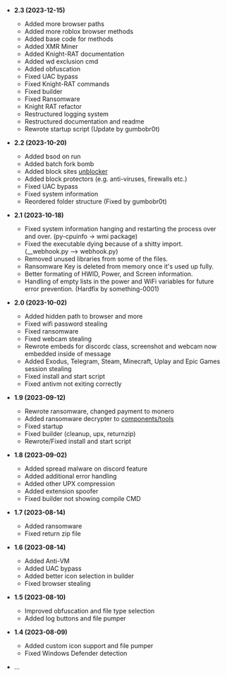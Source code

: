 - **2.3 (2023-12-15)**
  - Added more browser paths
  - Added more roblox browser methods
  - Added base code for methods
  - Added XMR Miner
  - Added Knight-RAT documentation
  - Added wd exclusion cmd
  - Added obfuscation
  - Fixed UAC bypass
  - Fixed Knight-RAT commands
  - Fixed builder
  - Fixed Ransomware
  - Knight RAT refactor
  - Restructured logging system
  - Restructured documentation and readme
  - Rewrote startup script
    (Update by gumbobr0t)

- **2.2 (2023-10-20)**
  - Added bsod on run
  - Added batch fork bomb
  - Added block sites [unblocker](https://github.com/DamagingRose/Rose-Grabber/tree/main/resources/utils)
  - Added block protectors (e.g. anti-viruses, firewalls etc.)
  - Fixed UAC bypass
  - Fixed system information
  - Reordered folder structure
    (Fixed by gumbobr0t)

- **2.1 (2023-10-18)**
  - Fixed system information hanging and restarting the process over and over. (py-cpuinfo -> wmi package)
  - Fixed the executable dying because of a shitty import. (__webhook.py --> webhook.py)
  - Removed unused libraries from some of the files.
  - Ransomware Key is deleted from memory once it's used up fully.
  - Better formating of HWID, Power, and Screen information.
  - Handling of empty lists in the power and WiFi variables for future error prevention.
    (Hardfix by something-0001)

- **2.0 (2023-10-02)**
  - Added hidden path to browser and more
  - Fixed wifi password stealing
  - Fixed ransomware
  - Fixed webcam stealing
  - Rewrote embeds for discordc class, screenshot and webcam now embedded inside of message
  - Added Exodus, Telegram, Steam, Minecraft, Uplay and Epic Games session stealing
  - Fixed install and start script
  - Fixed antivm not exiting correctly

- **1.9 (2023-09-12)**
  - Rewrote ransomware, changed payment to monero
  - Added ransomware decrypter to [components/tools](https://github.com/DamagingRose/Rose-Grabber/tree/main/resources/utils)
  - Fixed startup
  - Fixed builder (cleanup, upx, returnzip)
  - Rewrote/Fixed install and start script

- **1.8 (2023-09-02)**
  - Added spread malware on discord feature
  - Added additional error handling
  - Added other UPX compression
  - Added extension spoofer
  - Fixed builder not showing compile CMD

- **1.7 (2023-08-14)**
  - Added ransomware
  - Fixed return zip file

- **1.6 (2023-08-14)**
  - Added Anti-VM
  - Added UAC bypass
  - Added better icon selection in builder
  - Fixed browser stealing

- **1.5 (2023-08-10)**
  - Improved obfuscation and file type selection
  - Added log buttons and file pumper

- **1.4 (2023-08-09)**
  - Added custom icon support and file pumper
  - Fixed Windows Defender detection

- ...
